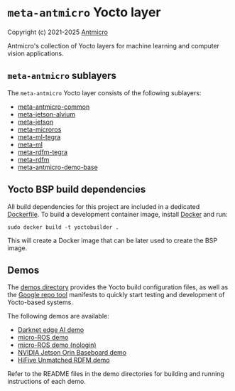 # `meta-antmicro` Yocto layer

Copyright (c) 2021-2025 [Antmicro](https://www.antmicro.com)

Antmicro's collection of Yocto layers for machine learning and computer vision applications.

## `meta-antmicro` sublayers

The `meta-antmicro` Yocto layer consists of the following sublayers:

* [meta-antmicro-common](meta-antmicro-common/README.md)
* [meta-jetson-alvium](meta-jetson-alvium/README.md)
* [meta-jetson](meta-jetson/README.md)
* [meta-microros](meta-microros/README.md)
* [meta-ml-tegra](meta-ml-tegra/README.md)
* [meta-ml](meta-ml/README.md)
* [meta-rdfm-tegra](meta-rdfm-tegra/README.md)
* [meta-rdfm](meta-rdfm/README.md)
* [meta-antmicro-demo-base](meta-antmicro-demo-base/README.md)

## Yocto BSP build dependencies

All build dependencies for this project are included in a dedicated [Dockerfile](Dockerfile).
To build a development container image, install [Docker](https://www.docker.com/) and run:

```
sudo docker build -t yoctobuilder .
```

This will create a Docker image that can be later used to create the BSP image.

## Demos

The [demos directory](demos) provides the Yocto build configuration files, as well as the [Google repo tool](https://gerrit.googlesource.com/git-repo/) manifests to quickly start testing and development of Yocto-based systems.

The following demos are available:
* [Darknet edge AI demo](demos/darknet-edgeai-demo)
* [micro-ROS demo](demos/micro-ros-login-demo)
* [micro-ROS demo (nologin)](demos/micro-ros-nologin-demo)
* [NVIDIA Jetson Orin Baseboard demo](demos/nvidia-jetson-orin-baseboard-demo)
* [HiFive Unmatched RDFM demo](demos/rdfm-unmatched-demo)

Refer to the README files in the demo directories for building and running instructions of each demo.
